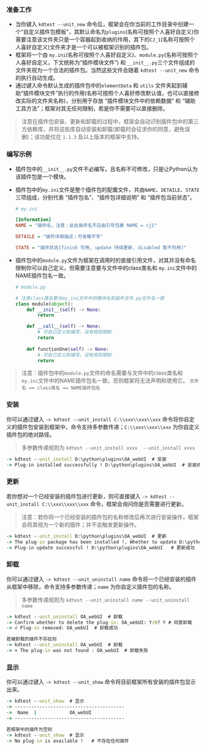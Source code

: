 ### 准备工作
- 当你键入 `kdtest --unit_new` 命令后，框架会在你当前的工作目录中创建一个“自定义插件包模板”，其默认命名为`plugins`(名称可按照个人喜好自定义)你需要注意该文件夹只是一个容器起到收纳的作用，其下的`CJ_1`(名称可按照个人喜好自定义)文件夹才是一个可以被框架识别的插件包。
- 框架将一个由 `my.ini`(名称可按照个人喜好自定义)、`module.py`(名称可按照个人喜好自定义，下文统称为“插件模块文件”) 和 `__init__.py`三个文件组成的文件夹视为一个合法的插件包。当然这些文件会随着 `kdtest --unit_new` 命令的执行自动生成。
- 通过键入命令默认生成的插件包中的`elementData` 和 `utils` 文件夹起到辅助“插件模块文件”执行的作用(名称可按照个人喜好修改默认值，也可以直接修改实际的文件夹名称)，分别用于存放 “插件模块文件中的依赖数据” 和 “辅助工具方法”；框架对其无任何限制，若是你不需要可以直接删除。

> 注意在插件包安装、更新和卸载的过程中，框架会自动识别插件包中的第三方依赖库，并将这些库自动安装和卸载(卸载时会征求你的同意，避免误删)；该功能仅在 `1.1.3` 及以上版本的框架中支持。

### 编写示例
- 插件包中的`__init__.py`文件不必编写，且名称不可修改，只是让Python认为该插件包是一个模块。
- 插件包中的`my.ini`文件是整个插件包的配置文件，共由`NAME`、`DETAILE`、`STATE`三项组成，分别代表 “插件包名”、“插件包详细说明” 和 “插件包当前状态”。
	```ini
	# my.ini
	
	[Information]
	NAME = "插件名，注意：此处插件名不应由引号包裹 NAME = cj1"
	
	DETAILE = "插件详细描述；可省略不写"
	
	STATE = "插件状态[finish 可用, update 持续更新, disabled 暂不可用]"
	```

- 插件包中的`module.py`文件为框架在调用时的直接引用文件，对其并没有命名限制你可以自己定义，但需要注意要与文件中的class类名和 `my.ini`文件中的NAME插件包名一致。
	```python
	# module.py
	
	# 注意class类名要与my.ini文件中的模块名和插件文件.py文件名一致
	class module(object):
	    def __init__(self) -> None:
	        return
	
	    def __call__(self) -> None:
	        # 可自己定义和编写，没有规则限制
	        return
	    
	    def functionOne(self) -> None:
	        # 可自己定义和编写，没有规则限制
	        return
	```
> 注意：插件包中的`module.py`文件的命名需要与文件中的class类名和 `my.ini`文件中的NAME插件包名一致，否则框架将无法声明和使用它。 `文件名 == class类名 == NAME插件包名`

### 安装
你可以通过键入 `-> kdtest --unit_install C:\\xxx\\xxx\\xxx` 命令将你自定义的插件包安装到框架中，命令支持多参数传递；`C:\\xxx\\xxx\\xxx` 为你自定义插件包的绝对路径。
> 多参数传递规则为 `kdtest --unit_install xxxx  --unit_install xxxx`
```cmd
-> kdtest --unit_install D:\python\plugins\OA_webUI  # 安装 
-> Plug-in installed successfully ! D:\python\plugins\OA_webUI  # 安装成功
```
### 更新
若你想对一个已经安装的插件包进行更新，则可直接键入 `-> kdtest --unit_install C:\\xxx\\xxx\\xxx` 命令，框架会询问你是否需要进行更新。
> 注意：若你将一个已经安装的插件包的名称修改后再次进行安装操作，框架会将其视为一个新的插件；并不会触发更新操作。
```cmd
-> kdtest --unit_install D:\python\plugins\OA_webUI  # 更新
-> The plug-in package has been installed !, Whether to update D:\python\plugins\OA_webUI : Y/N? Y  # 同意更新
-> Plug-in update successful ! D:\python\plugins\OA_webUI   # 更新成功
```
### 卸载
你可以通过键入 `-> kdtest --unit_uninstall name` 命令将一个已经安装的插件从框架中移除，命令支持多参数传递；`name` 为你自定义插件包的名称。
> 多参数传递规则为 `kdtest --unit_uninstall name --unit_uninstall name`
```cmd
-> kdtest --unit_uninstall OA_webUI  # 卸载
-> Confirm whether to delete the plug-in: OA_webUI: Y/N? Y # 同意卸载
-> √ Plug-in removed: OA_webUI  # 卸载成功

若被卸载的插件不存在则
-> kdtest --unit_uninstall OA_webUI  # 卸载
-> × The plug-in was not found : OA_webUI  # 卸载失败
```
### 显示
你可以通过键入 `-> kdtest --unit_show` 命令将目前框架所有安装的插件包显示出来。
```cmd
-> kdtest --unit_show  # 显示
-> ----------------------------------------
->  Name  |            OA_webUI
-> ----------------------------------------

若框架中的插件为空则
-> kdtest --unit_show  # 显示
-> No plug-in is available !   # 不存在任何插件
```